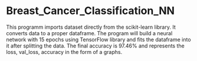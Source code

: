 # Breast_Cancer_Classification_NN
This programm imports dataset directly from the scikit-learn library.
It converts data to a proper dataframe.
The program will build a neural network with 15 epochs using TensorFlow library and fits the dataframe into it after splitting the data.
The final accuracy is 97.46% and represents the loss, val_loss, accuracy in the form of a graphs.
